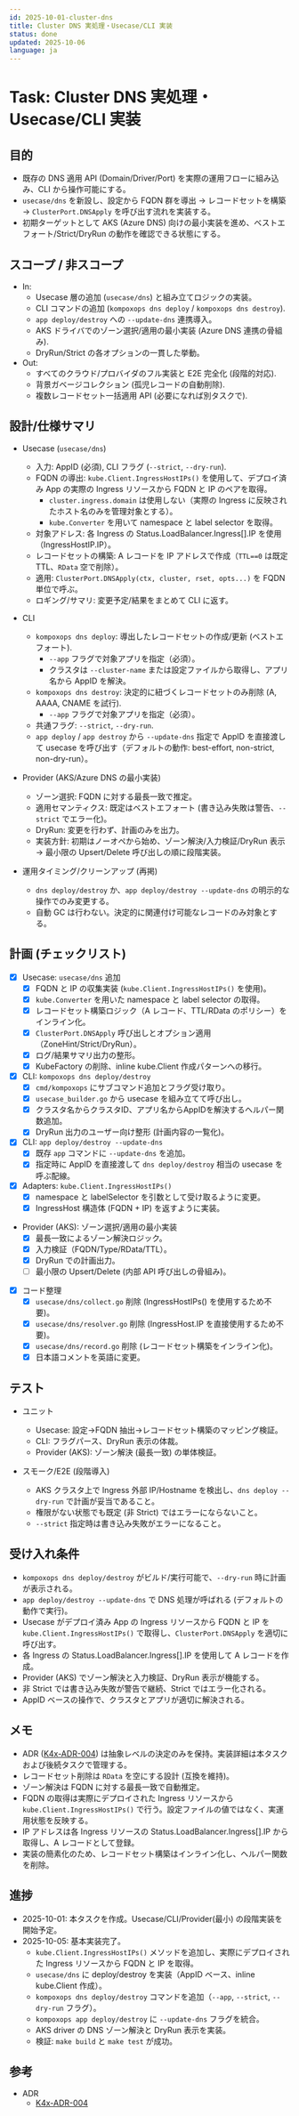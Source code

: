 ```yaml
---
id: 2025-10-01-cluster-dns
title: Cluster DNS 実処理・Usecase/CLI 実装
status: done
updated: 2025-10-06
language: ja
---
```


# Task: Cluster DNS 実処理・Usecase/CLI 実装

## 目的

- 既存の DNS 適用 API (Domain/Driver/Port) を実際の運用フローに組み込み、CLI から操作可能にする。
- `usecase/dns` を新設し、設定から FQDN 群を導出 → レコードセットを構築 → `ClusterPort.DNSApply` を呼び出す流れを実装する。
- 初期ターゲットとして AKS (Azure DNS) 向けの最小実装を進め、ベストエフォート/Strict/DryRun の動作を確認できる状態にする。

## スコープ / 非スコープ

- In:
  - Usecase 層の追加 (`usecase/dns`) と組み立てロジックの実装。
  - CLI コマンドの追加 (`kompoxops dns deploy` / `kompoxops dns destroy`).
  - `app deploy/destroy` への `--update-dns` 連携導入。
  - AKS ドライバでのゾーン選択/適用の最小実装 (Azure DNS 連携の骨組み).
  - DryRun/Strict の各オプションの一貫した挙動。
- Out:
  - すべてのクラウド/プロバイダのフル実装と E2E 完全化 (段階的対応).
  - 背景ガベージコレクション (孤児レコードの自動削除).
  - 複数レコードセット一括適用 API (必要になれば別タスクで).

## 設計/仕様サマリ

- Usecase (`usecase/dns`)
  - 入力: AppID (必須), CLI フラグ (`--strict`, `--dry-run`).
  - FQDN の導出: `kube.Client.IngressHostIPs()` を使用して、デプロイ済み App の実際の Ingress リソースから FQDN と IP のペアを取得。
    - `cluster.ingress.domain` は使用しない（実際の Ingress に反映されたホスト名のみを管理対象とする）。
    - `kube.Converter` を用いて namespace と label selector を取得。
  - 対象アドレス: 各 Ingress の Status.LoadBalancer.Ingress[].IP を使用（IngressHostIP.IP）。
  - レコードセットの構築: A レコードを IP アドレスで作成（`TTL==0` は既定 TTL、`RData` 空で削除）。
  - 適用: `ClusterPort.DNSApply(ctx, cluster, rset, opts...)` を FQDN 単位で呼ぶ。
  - ロギング/サマリ: 変更予定/結果をまとめて CLI に返す。

- CLI
  - `kompoxops dns deploy`: 導出したレコードセットの作成/更新 (ベストエフォート).
    - `--app` フラグで対象アプリを指定（必須）。
    - クラスタは `--cluster-name` または設定ファイルから取得し、アプリ名から AppID を解決。
  - `kompoxops dns destroy`: 決定的に紐づくレコードセットのみ削除 (A, AAAA, CNAME を試行).
    - `--app` フラグで対象アプリを指定（必須）。
  - 共通フラグ: `--strict`, `--dry-run`.
  - `app deploy` / `app destroy` から `--update-dns` 指定で AppID を直接渡して usecase を呼び出す（デフォルトの動作: best-effort, non-strict, non-dry-run）。

- Provider (AKS/Azure DNS の最小実装)
  - ゾーン選択: FQDN に対する最長一致で推定。
  - 適用セマンティクス: 既定はベストエフォート (書き込み失敗は警告、`--strict` でエラー化)。
  - DryRun: 変更を行わず、計画のみを出力。
  - 実装方針: 初期はノーオペから始め、ゾーン解決/入力検証/DryRun 表示 → 最小限の Upsert/Delete 呼び出しの順に段階実装。

- 運用タイミング/クリーンアップ (再掲)
  - `dns deploy/destroy` か、`app deploy/destroy --update-dns` の明示的な操作でのみ変更する。
  - 自動 GC は行わない。決定的に関連付け可能なレコードのみ対象とする。

## 計画 (チェックリスト)

- [x] Usecase: `usecase/dns` 追加
  - [x] FQDN と IP の収集実装 (`kube.Client.IngressHostIPs()` を使用)。
  - [x] `kube.Converter` を用いた namespace と label selector の取得。
  - [x] レコードセット構築ロジック（A レコード、TTL/RData のポリシー）をインライン化。
  - [x] `ClusterPort.DNSApply` 呼び出しとオプション適用（ZoneHint/Strict/DryRun）。
  - [x] ログ/結果サマリ出力の整形。
  - [x] KubeFactory の削除、inline kube.Client 作成パターンへの移行。

- [x] CLI: `kompoxops dns deploy/destroy`
  - [x] `cmd/kompoxops` にサブコマンド追加とフラグ受け取り。
  - [x] `usecase_builder.go` から usecase を組み立てて呼び出し。
  - [x] クラスタ名からクラスタID、アプリ名からAppIDを解決するヘルパー関数追加。
  - [x] DryRun 出力のユーザー向け整形 (計画内容の一覧化)。

- [x] CLI: `app deploy/destroy --update-dns`
  - [x] 既存 `app` コマンドに `--update-dns` を追加。
  - [x] 指定時に AppID を直接渡して `dns deploy/destroy` 相当の usecase を呼ぶ配線。

- [x] Adapters: `kube.Client.IngressHostIPs()`
  - [x] namespace と labelSelector を引数として受け取るように変更。
  - [x] IngressHost 構造体 (FQDN + IP) を返すように実装。

- Provider (AKS): ゾーン選択/適用の最小実装
  - [x] 最長一致によるゾーン解決ロジック。
  - [x] 入力検証（FQDN/Type/RData/TTL）。
  - [x] DryRun での計画出力。
  - [ ] 最小限の Upsert/Delete (内部 API 呼び出しの骨組み)。

- [x] コード整理
  - [x] `usecase/dns/collect.go` 削除 (IngressHostIPs() を使用するため不要)。
  - [x] `usecase/dns/resolver.go` 削除 (IngressHost.IP を直接使用するため不要)。
  - [x] `usecase/dns/record.go` 削除 (レコードセット構築をインライン化)。
  - [x] 日本語コメントを英語に変更。

## テスト

- ユニット
  - Usecase: 設定→FQDN 抽出→レコードセット構築のマッピング検証。
  - CLI: フラグパース、DryRun 表示の体裁。
  - Provider (AKS): ゾーン解決 (最長一致) の単体検証。

- スモーク/E2E (段階導入)
  - AKS クラスタ上で Ingress 外部 IP/Hostname を検出し、`dns deploy --dry-run` で計画が妥当であること。
  - 権限がない状態でも既定 (非 Strict) ではエラーにならないこと。
  - `--strict` 指定時は書き込み失敗がエラーになること。

## 受け入れ条件

- `kompoxops dns deploy/destroy` がビルド/実行可能で、`--dry-run` 時に計画が表示される。
- `app deploy/destroy --update-dns` で DNS 処理が呼ばれる (デフォルトの動作で実行)。
- Usecase がデプロイ済み App の Ingress リソースから FQDN と IP を `kube.Client.IngressHostIPs()` で取得し、`ClusterPort.DNSApply` を適切に呼び出す。
- 各 Ingress の Status.LoadBalancer.Ingress[].IP を使用して A レコードを作成。
- Provider (AKS) でゾーン解決と入力検証、DryRun 表示が機能する。
- 非 Strict では書き込み失敗が警告で継続、Strict ではエラー化される。
- AppID ベースの操作で、クラスタとアプリが適切に解決される。

## メモ

- ADR ([K4x-ADR-004]) は抽象レベルの決定のみを保持。実装詳細は本タスクおよび後続タスクで管理する。
- レコードセット削除は `RData` を空にする設計 (互換を維持)。
- ゾーン解決は FQDN に対する最長一致で自動推定。
- FQDN の取得は実際にデプロイされた Ingress リソースから `kube.Client.IngressHostIPs()` で行う。設定ファイルの値ではなく、実運用状態を反映する。
- IP アドレスは各 Ingress リソースの Status.LoadBalancer.Ingress[].IP から取得し、A レコードとして登録。
- 実装の簡素化のため、レコードセット構築はインライン化し、ヘルパー関数を削除。

## 進捗

- 2025-10-01: 本タスクを作成。Usecase/CLI/Provider(最小) の段階実装を開始予定。
- 2025-10-05: 基本実装完了。
  - `kube.Client.IngressHostIPs()` メソッドを追加し、実際にデプロイされた Ingress リソースから FQDN と IP を取得。
  - `usecase/dns` に deploy/destroy を実装（AppID ベース、inline kube.Client 作成）。
  - `kompoxops dns deploy/destroy` コマンドを追加（`--app`, `--strict`, `--dry-run` フラグ）。
  - `kompoxops app deploy/destroy` に `--update-dns` フラグを統合。
  - AKS driver の DNS ゾーン解決と DryRun 表示を実装。
  - 検証: `make build` と `make test` が成功。

## 参考

- ADR
  - [K4x-ADR-004]

[K4x-ADR-004]: ../../design/adr/K4x-ADR-004.md
